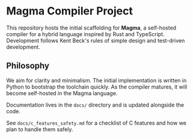 # Magma Compiler Project

This repository hosts the initial scaffolding for **Magma**, a self-hosted compiler for a hybrid language inspired by Rust and TypeScript. Development follows Kent Beck's rules of simple design and test-driven development.


## Philosophy

We aim for clarity and minimalism. The initial implementation is written in Python to bootstrap the toolchain quickly. As the compiler matures, it will become self-hosted in the Magma language.

Documentation lives in the `docs/` directory and is updated alongside the code.

See `docs/c_features_safety.md` for a checklist of C features and how we plan to handle them safely.

